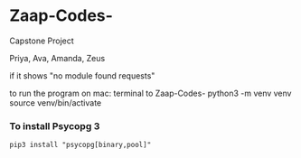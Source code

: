 # Zaap-Codes-
Capstone Project 

Priya, Ava, Amanda, Zeus

if it shows "no module found requests" 

to run the program on mac:
terminal to Zaap-Codes-
python3 -m venv venv
source venv/bin/activate

### To install Psycopg 3

```pip3 install "psycopg[binary,pool]"```
